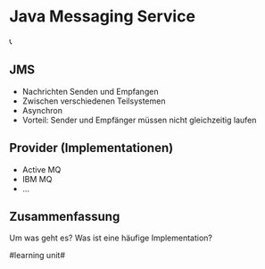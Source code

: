 # Java Messaging Service
📞

## JMS
- Nachrichten Senden und Empfangen
- Zwischen verschiedenen Teilsystemen
- Asynchron
- Vorteil: Sender und Empfänger müssen nicht gleichzeitig laufen

## Provider (Implementationen)

- Active MQ
- IBM MQ
- …

## Zusammenfassung
Um was geht es?
Was ist eine häufige Implementation?

#learning unit#